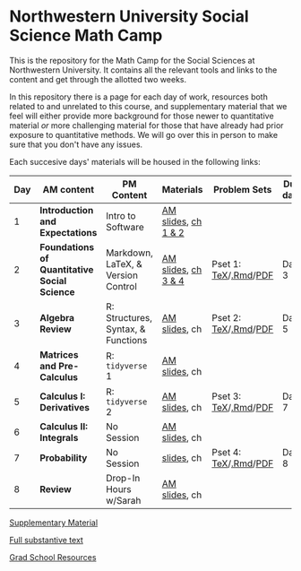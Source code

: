 # Northwestern University Social Science Math Camp
This is the repository for the Math Camp for the Social Sciences at Northwestern University. It contains all the relevant tools and links to the content and get through the allotted two weeks.

In this repository there is a page for each day of work, resources both related to and unrelated to this course, and supplementary material that we feel will either provide more background for those newer to quantitative material *or* more challenging material for those that have already had prior exposure to quantitative methods. We will go over this in person to make sure that you don't have any issues. 

Each succesive days' materials will be housed in the following links: 


|Day | AM content            | PM Content        |  Materials | Problem Sets | Due date      |
|---| -------------         | -------------     | ------------- | ------------- | ------------- |
|1 | **Introduction and Expectations** | Intro to Software | [AM slides](slides/day1-intro.pdf), [ch 1 & 2]()| | 
|2 | **Foundations of Quantitative Social Science** | Markdown, LaTeX, & Version Control  | [AM slides](slides/day2-am.pdf), [ch 3 & 4]()|Pset 1: [TeX](problem-sets/updated-pset-1.tex)/[.Rmd](problem-sets/updated-pset-1-RMD.Rmd)/[PDF](problem-sets/updated-pset-1.pdf)|Day 3| 
|3 | **Algebra Review** | R: Structures, Syntax, & Functions | [AM slides](slides/day3-am.pdf), ch       |Pset 2: [TeX](problem-sets/updated-pset-2.tex)/[.Rmd](problem-sets/updated-pset-2-RMD.Rmd)/[PDF](problem-sets/updated-pset-2.pdf)| Day 5|
|4 | **Matrices and Pre-Calculus** | R: `tidyverse` 1     | [AM slides](slides/day4-am.pdf), ch  ||
|5 | **Calculus I: Derivatives**  | R: `tidyverse` 2  | [AM slides](slides/day5-am.pdf), ch  |Pset 3: [TeX](problem-sets/updated-pset-3.tex)/[.Rmd](problem-sets/updated-pset-3-RMD.Rmd)/[PDF](problem-sets/updated-pset-3.pdf)| Day 7| 
|6 | **Calculus II: Integrals** | No Session | [AM slides](slides/day6-am.pdf), ch | |
|7 | **Probability**  | No Session | [slides](slides/day7-am.pdf), ch |Pset 4: [TeX](problem-sets/updated-pset-4.tex)/[.Rmd](problem-sets/updated-pset-4-RMD.Rmd)/[PDF](problem-sets/updated-pset-4.pdf)| Day 8|
|8| **Review** | Drop-In Hours w/Sarah | [AM slides](slides/day8-am.pdf), ch | |

[Supplementary Material](supplementary_material/README.md) 

[Full substantive text]()

[Grad School Resources](resources/README.md)
